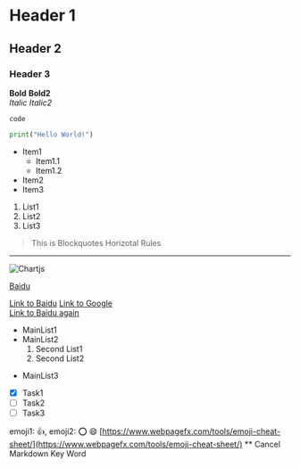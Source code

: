# Header 1
## Header 2
### Header 3
**Bold** __Bold2__  
_Italic_ *Italic2*

`code`  
``` python
print("Hello World!")
```
* Item1
    * Item1.1
    * Item1.2
* Item2
* Item3
1. List1
2. List2
3. List3
> This is Blockquotes
Horizotal Rules
***
![Chartjs](http://www.chartjs.org/img/chartjs-logo.svg)

[Baidu](www.baidu.com)

[Link to Baidu][1]
[Link to Google][2]  
[Link to Baidu again][1]

[1]:https://www.baidu.com  
[2]:https://www.google.com  
- MainList1
- MainList2
  1. Second List1
  2. Second List2
+ MainList3

- [x] Task1
- [ ] Task2
- [ ] Task3

emoji1: :+1:, emoji2: :o:
:smile:
[https://www.webpagefx.com/tools/emoji-cheat-sheet/](https://www.webpagefx.com/tools/emoji-cheat-sheet/)
\*\* Cancel Markdown Key Word
